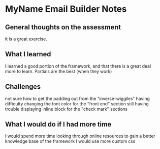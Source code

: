 # MyName Email Builder Notes

## General thoughts on the assessment
it is a great exercise.
## What I learned
I learned a good portion of the framework, and that there is a great deal more to learn.
Partials are the best (when they work)
## Challenges
not sure how to get the padding out from the "inverse-wiggiles"
having difficulty changing the font color for the "front end" section
still having trouble displaying inline block for the "check mark" sections

## What I would do if I had more time
I would spend more time looking through online resources to gain a better knowledge base of the framework
I would use more custom css